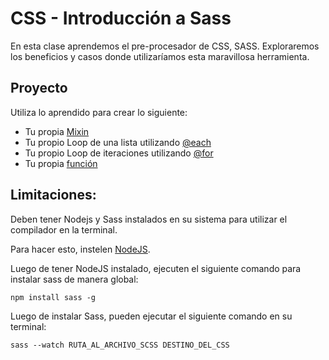 # CSS - Introducción a Sass

En esta clase aprendemos el pre-procesador de CSS, SASS. Exploraremos los beneficios y casos donde utilizaríamos esta maravillosa herramienta.

## **Proyecto**
Utiliza lo aprendido para crear lo siguiente:

- Tu propia [Mixin](https://sass-lang.com/documentation/at-rules/mixin)
- Tu propio Loop de una lista utilizando [@each](https://sass-lang.com/documentation/at-rules/control/each)
- Tu propio Loop de iteraciones utilizando [@for](https://sass-lang.com/documentation/at-rules/control/for)
- Tu propia [función](https://sass-lang.com/documentation/at-rules/function)

## **Limitaciones:**
Deben tener Nodejs y Sass instalados en su sistema para utilizar el compilador en la terminal. 


Para hacer esto, instelen [NodeJS](https://nodejs.org/en/). 

Luego de tener NodeJS instalado, ejecuten el siguiente comando para instalar sass de manera global:

`npm install sass -g`

Luego de instalar Sass, pueden ejecutar el siguiente comando en su terminal:

`sass --watch RUTA_AL_ARCHIVO_SCSS DESTINO_DEL_CSS`
 
